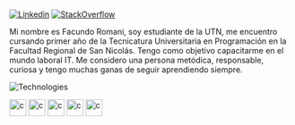 ### 

[![Linkedin](https://img.shields.io/badge/-LINKEDIN-0077B5?style=for-the-badge&logo=linkedin&logoColor=white)](https://www.linkedin.com/in/facundo-romani/)
[![StackOverflow](https://img.shields.io/badge/stack%20overflow-FE7A16?logo=stack-overflow&logoColor=white&style=for-the-badge)](https://stackoverflow.com/users/17020898/facundo-romani)


Mi nombre es Facundo Romani, soy estudiante de la UTN, me encuentro cursando primer año de la Tecnicatura Universitaria en Programación en la Facultad Regional de San Nicolás. Tengo como objetivo capacitarme en el mundo laboral IT. Me considero una persona metódica, responsable, curiosa y tengo muchas ganas de seguir aprendiendo siempre.



![Technologies](https://img.shields.io/badge/Technologies-%23000000.svg?style=for-the-badge&logo=firefox&logoColor=#00FF00)

<div>  
<img src="https://user-images.githubusercontent.com/87341430/210485998-cf59413f-afca-4219-9b4b-b86096c0181e.png" alt="c" width="30" height="30" />
<img src="https://user-images.githubusercontent.com/87341430/210486568-61d797b8-ef8c-499b-bb3b-b65218ba8ec2.png" alt="c" width="30" height="30" />
<img src="https://user-images.githubusercontent.com/87341430/210487731-320c625e-342c-431a-a377-74c139fc7375.png" alt="c" width="30" height="30" />
<img src="https://user-images.githubusercontent.com/87341430/210487269-d8e68842-e860-4f36-8118-6530fe7956ce.png" alt="c" width="30" height="30" />
<img src="https://user-images.githubusercontent.com/87341430/210487391-fb652c2f-d593-426e-8af9-6cb41d28a33e.png" alt="c" width="30" height="30" />
</div>


 












